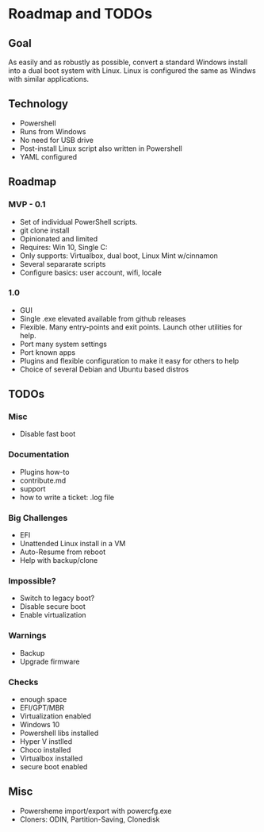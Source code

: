 # Roadmap and TODOs

## Goal

As easily and as robustly as possible, convert a standard Windows install
into a dual boot system with Linux.
Linux is configured the same as Windws with similar applications.

## Technology

* Powershell
* Runs from Windows
* No need for USB drive
* Post-install Linux script also written in Powershell
* YAML configured

## Roadmap

### MVP - 0.1
* Set of individual PowerShell scripts.
* git clone install
* Opinionated and limited
* Requires: Win 10, Single C:
* Only supports: Virtualbox, dual boot, Linux Mint w/cinnamon
* Several separarate scripts
* Configure basics: user account, wifi, locale

### 1.0
* GUI
* Single .exe elevated available from github releases
* Flexible.  Many entry-points and exit points.  Launch other utilities for help.
* Port many system settings
* Port known apps
* Plugins and flexible configuration to make it easy for others to help
* Choice of several Debian and Ubuntu based distros

## TODOs

### Misc
* Disable fast boot

### Documentation
* Plugins how-to
* contribute.md
* support
* how to write a ticket: .log file

### Big Challenges
* EFI
* Unattended Linux install in a VM
* Auto-Resume from reboot
* Help with backup/clone

### Impossible?
* Switch to legacy boot?
* Disable secure boot
* Enable virtualization

### Warnings
* Backup
* Upgrade firmware

### Checks

* enough space
* EFI/GPT/MBR
* Virtualization enabled
* Windows 10
* Powershell libs installed
* Hyper V instlled
* Choco installed
* Virtualbox installed
* secure boot enabled

## Misc

* Powersheme import/export with powercfg.exe
* Cloners: ODIN, Partition-Saving, Clonedisk

